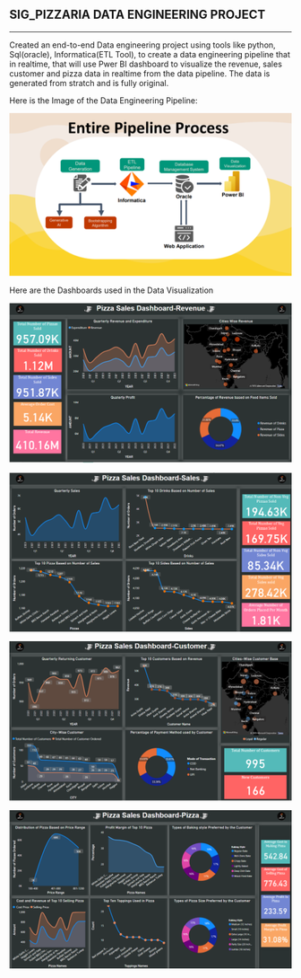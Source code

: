 SIG_PIZZARIA DATA ENGINEERING PROJECT
---------------------------------------------
----------------------------------

Created an end-to-end Data engineering project using tools like python, Sql(oracle), Informatica(ETL Tool), to create a data engineering pipeline that in realtime, that will use Pwer BI dashboard to visualize the revenue, sales customer and pizza data in realtime from the data pipeline. The data is generated from stratch and is fully original.

Here is the Image of the Data Engineering Pipeline:

![pipeline](./screenshots/Pipeline.png)

Here are the Dashboards used in the Data Visualization

![Revenue](./screenshots/P1.png)

![Sales](./screenshots/P2.png)

![Customer](./screenshots/P3.png)

![Pizza](./screenshots/P4.png)